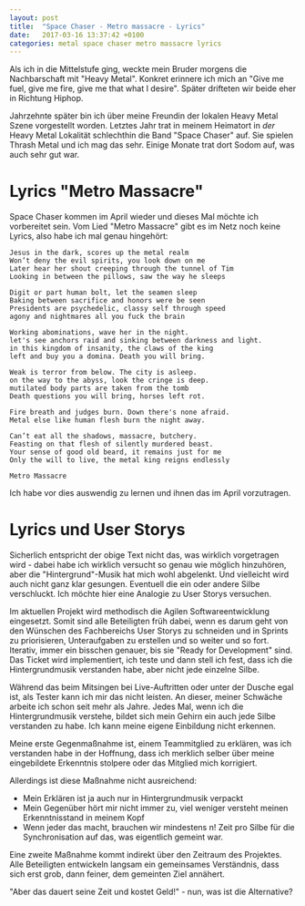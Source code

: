 ```yaml
---
layout: post
title:  "Space Chaser - Metro massacre - Lyrics"
date:   2017-03-16 13:37:42 +0100
categories: metal space chaser metro massacre lyrics
---
```


Als ich in die Mittelstufe ging, weckte mein Bruder morgens die Nachbarschaft mit "Heavy Metal". Konkret erinnere ich mich an "Give me fuel, give me fire, give me that what I desire". Später drifteten wir beide eher in Richtung Hiphop.

Jahrzehnte später bin ich über meine Freundin der lokalen Heavy Metal Szene vorgestellt worden. Letztes Jahr trat in meinem Heimatort in _der_ Heavy Metal Lokalität schlechthin die Band "Space Chaser" auf. Sie spielen Thrash Metal und ich mag das sehr. Einige Monate trat dort Sodom auf, was auch sehr gut war.

Lyrics "Metro Massacre"
=======================

Space Chaser kommen im April wieder und dieses Mal möchte ich vorbereitet sein. Vom Lied "Metro Massacre" gibt es im Netz noch keine Lyrics, also habe ich mal genau hingehört:

```
Jesus in the dark, scores up the metal realm
Won’t deny the evil spirits, you look down on me
Later hear her shout creeping through the tunnel of Tim
Looking in between the pillows, saw the way he sleeps

Digit or part human bolt, let the seamen sleep
Baking between sacrifice and honors were be seen
Presidents are psychedelic, classy self through speed
agony and nightmares all you fuck the brain

Working abominations, wave her in the night.
let's see anchors raid and sinking between darkness and light.
in this kingdom of insanity, the claws of the king
left and buy you a domina. Death you will bring.

Weak is terror from below. The city is asleep.
on the way to the abyss, look the cringe is deep.
mutilated body parts are taken from the tomb
Death questions you will bring, horses left rot.

Fire breath and judges burn. Down there's none afraid.
Metal else like human flesh burn the night away.

Can’t eat all the shadows, massacre, butchery.
Feasting on that flesh of silently murdered beast.
Your sense of good old beard, it remains just for me
Only the will to live, the metal king reigns endlessly

Metro Massacre
```

Ich habe vor dies auswendig zu lernen und ihnen das im April vorzutragen.

Lyrics und User Storys
======================

Sicherlich entspricht der obige Text nicht das, was wirklich vorgetragen wird - dabei habe ich wirklich versucht so genau wie möglich hinzuhören, aber die "Hintergrund"-Musik hat mich wohl abgelenkt. Und vielleicht wird auch nicht ganz klar gesungen. Eventuell die ein oder andere Silbe verschluckt.
Ich möchte hier eine Analogie zu User Storys versuchen.

Im aktuellen Projekt wird methodisch die Agilen Softwareentwicklung eingesetzt. Somit sind alle Beteiligten früh dabei, wenn es darum geht von den Wünschen des Fachbereichs User Storys zu schneiden und in Sprints zu priorisieren, Unteraufgaben zu erstellen und so weiter und so fort. Iterativ, immer ein bisschen genauer, bis sie "Ready for Development" sind.
Das Ticket wird implementiert, ich teste und dann stell ich fest, dass ich die Hintergrundmusik verstanden habe, aber nicht jede einzelne Silbe.

Während das beim Mitsingen bei Live-Auftritten oder unter der Dusche egal ist, als Tester kann ich mir das nicht leisten. An dieser, meiner Schwäche arbeite ich schon seit mehr als Jahre. Jedes Mal, wenn ich die Hintergrundmusik verstehe, bildet sich mein Gehirn ein auch jede Silbe verstanden zu habe. Ich kann meine eigene Einbildung nicht erkennen.

Meine erste Gegenmaßnahme ist, einem Teammitglied zu erklären, was ich verstanden habe in der Hoffnung, dass ich merklich selber über meine eingebildete Erkenntnis stolpere oder das Mitglied mich korrigiert.

Allerdings ist diese Maßnahme nicht ausreichend:
* Mein Erklären ist ja auch nur in Hintergrundmusik verpackt
* Mein Gegenüber hört mir nicht immer zu, viel weniger versteht meinen Erkenntnisstand in meinem Kopf
* Wenn jeder das macht, brauchen wir mindestens n! Zeit pro Silbe für die Synchronisation auf das, was eigentlich gemeint war.

Eine zweite Maßnahme kommt indirekt über den Zeitraum des Projektes. Alle Beteiligten entwickeln langsam ein gemeinsames Verständnis, dass sich erst grob, dann feiner, dem gemeinten Ziel annähert.

"Aber das dauert seine Zeit und kostet Geld!" - nun, was ist die Alternative?

